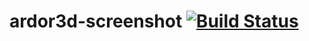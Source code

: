 ardor3d-screenshot [![Build Status](https://travis-ci.org/neothemachine/ardor3d-screenshot.png?branch=master)](https://travis-ci.org/neothemachine/ardor3d-screenshot)
==================
